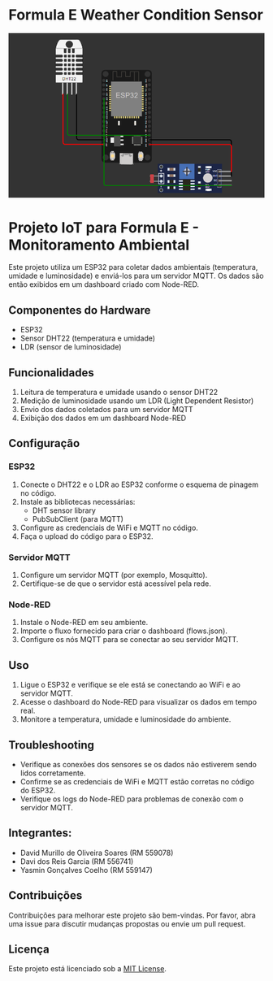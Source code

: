 # Formula E Weather Condition Sensor

<img src="https://github.com/Insider-E/InsiderE-Weather-Condition-Sensor/blob/main/Sprint2/circuit_design.png">

# Projeto IoT para Formula E - Monitoramento Ambiental

Este projeto utiliza um ESP32 para coletar dados ambientais (temperatura, umidade e luminosidade) e enviá-los para um servidor MQTT. Os dados são então exibidos em um dashboard criado com Node-RED.

## Componentes do Hardware

- ESP32
- Sensor DHT22 (temperatura e umidade)
- LDR (sensor de luminosidade)

## Funcionalidades

1. Leitura de temperatura e umidade usando o sensor DHT22
2. Medição de luminosidade usando um LDR (Light Dependent Resistor)
3. Envio dos dados coletados para um servidor MQTT
4. Exibição dos dados em um dashboard Node-RED

## Configuração

### ESP32

1. Conecte o DHT22 e o LDR ao ESP32 conforme o esquema de pinagem no código.
2. Instale as bibliotecas necessárias:
   - DHT sensor library
   - PubSubClient (para MQTT)
3. Configure as credenciais de WiFi e MQTT no código.
4. Faça o upload do código para o ESP32.

### Servidor MQTT

1. Configure um servidor MQTT (por exemplo, Mosquitto).
2. Certifique-se de que o servidor está acessível pela rede.

### Node-RED

1. Instale o Node-RED em seu ambiente.
2. Importe o fluxo fornecido para criar o dashboard (flows.json).
3. Configure os nós MQTT para se conectar ao seu servidor MQTT.

## Uso

1. Ligue o ESP32 e verifique se ele está se conectando ao WiFi e ao servidor MQTT.
2. Acesse o dashboard do Node-RED para visualizar os dados em tempo real.
3. Monitore a temperatura, umidade e luminosidade do ambiente.

## Troubleshooting

- Verifique as conexões dos sensores se os dados não estiverem sendo lidos corretamente.
- Confirme se as credenciais de WiFi e MQTT estão corretas no código do ESP32.
- Verifique os logs do Node-RED para problemas de conexão com o servidor MQTT.

## Integrantes:

- David Murillo de Oliveira Soares (RM 559078)
- Davi dos Reis Garcia (RM 556741)
- Yasmin Gonçalves Coelho (RM 559147)

## Contribuições

Contribuições para melhorar este projeto são bem-vindas. Por favor, abra uma issue para discutir mudanças propostas ou envie um pull request.

## Licença

Este projeto está licenciado sob a [MIT License](https://opensource.org/licenses/MIT).
